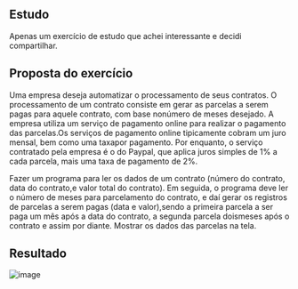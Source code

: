 ## Estudo
Apenas um exercício de estudo que achei interessante e decidi compartilhar.

## Proposta do exercício
Uma empresa deseja automatizar o processamento de seus contratos. O processamento de um contrato consiste em gerar as parcelas a serem pagas para aquele contrato, com base nonúmero de meses desejado.
A empresa utiliza um serviço de pagamento online para realizar o pagamento das parcelas.Os serviços de pagamento online tipicamente cobram um juro mensal, bem como uma taxapor pagamento. Por enquanto, o serviço contratado pela empresa é o do Paypal, que aplica juros simples de 1% a cada parcela, mais uma taxa de pagamento de 2%.

Fazer um programa para ler os dados de um contrato (número do contrato, data do contrato,e valor total do contrato). Em seguida, o programa deve ler o número de meses para parcelamento do contrato, e daí gerar os registros de parcelas a serem pagas (data e valor),sendo a primeira parcela a ser paga um mês após a data do contrato, a segunda parcela doismeses após o contrato e assim por diante. Mostrar os dados das parcelas na tela.

## Resultado 
![image](https://github.com/IgorWolf99/Contract/assets/116234237/c66068b7-5e6d-4349-8e0c-c6696515a117)

